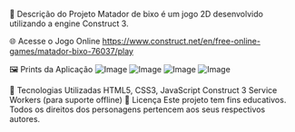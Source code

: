 📘 Descrição do Projeto
Matador de bixo é um jogo 2D desenvolvido utilizando a engine Construct 3.

🌐 Acesse o Jogo Online
https://www.construct.net/en/free-online-games/matador-bixo-76037/play

🖼 Prints da Aplicação
![Image](https://github.com/user-attachments/assets/751076f8-4141-48bc-91c4-57617164b0d2)
![Image](https://github.com/user-attachments/assets/6885134f-db23-433f-ab30-3cb985bbb270)
![Image](https://github.com/user-attachments/assets/33ee01ef-044b-4a93-b40e-14febcb0dc49)
![Image](https://github.com/user-attachments/assets/6072e999-b5e1-4e16-93c9-45a43a3fa167)

🧩 Tecnologias Utilizadas
HTML5, CSS3, JavaScript
Construct 3
Service Workers (para suporte offline)
📄 Licença
Este projeto tem fins educativos. Todos os direitos dos personagens pertencem aos seus respectivos autores.
